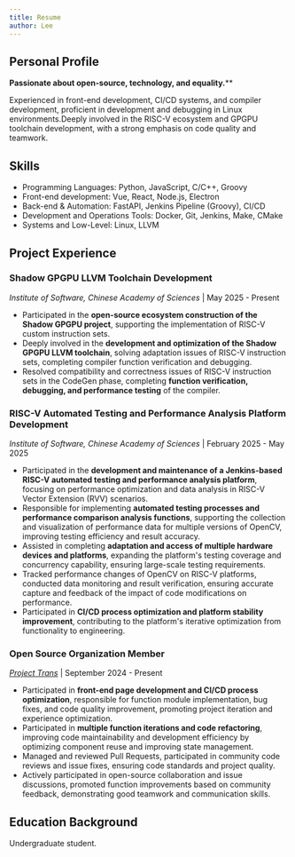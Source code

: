 ```yaml
---
title: Resume
author: Lee
---
```


## Personal Profile

**Passionate about open-source, technology, and equality.**\*\*

Experienced in front-end development, CI/CD systems, and compiler development, proficient in development and debugging in Linux environments.Deeply involved in the RISC-V ecosystem and GPGPU toolchain development, with a strong emphasis on code quality and teamwork.

## Skills

- Programming Languages: Python, JavaScript, C/C++, Groovy
- Front-end development: Vue, React, Node.js, Electron
- Back-end & Automation: FastAPI, Jenkins Pipeline (Groovy), CI/CD
- Development and Operations Tools: Docker, Git, Jenkins, Make, CMake
- Systems and Low-Level: Linux, LLVM

## Project Experience

### Shadow GPGPU LLVM Toolchain Development

_Institute of Software, Chinese Academy of Sciences_ | May 2025 - Present

- Participated in the **open-source ecosystem construction of the Shadow GPGPU project**, supporting the implementation of RISC-V custom instruction sets.
- Deeply involved in the **development and optimization of the Shadow GPGPU LLVM toolchain**, solving adaptation issues of RISC-V instruction sets, completing compiler function verification and debugging.
- Resolved compatibility and correctness issues of RISC-V instruction sets in the CodeGen phase, completing **function verification, debugging, and performance testing** of the compiler.

### RISC-V Automated Testing and Performance Analysis Platform Development

_Institute of Software, Chinese Academy of Sciences_ | February 2025 - May 2025

- Participated in the **development and maintenance of a Jenkins-based RISC-V automated testing and performance analysis platform**, focusing on performance optimization and data analysis in RISC-V Vector Extension (RVV) scenarios.
- Responsible for implementing **automated testing processes and performance comparison analysis functions**, supporting the collection and visualization of performance data for multiple versions of OpenCV, improving testing efficiency and result accuracy.
- Assisted in completing **adaptation and access of multiple hardware devices and platforms**, expanding the platform's testing coverage and concurrency capability, ensuring large-scale testing requirements.
- Tracked performance changes of OpenCV on RISC-V platforms, conducted data monitoring and result verification, ensuring accurate capture and feedback of the impact of code modifications on performance.
- Participated in **CI/CD process optimization and platform stability improvement**, contributing to the platform's iterative optimization from functionality to engineering.

### Open Source Organization Member

_[Project Trans](https://github.com/project-trans)_ | September 2024 - Present

- Participated in **front-end page development and CI/CD process optimization**, responsible for function module implementation, bug fixes, and code quality improvement, promoting project iteration and experience optimization.
- Participated in **multiple function iterations and code refactoring**, improving code maintainability and development efficiency by optimizing component reuse and improving state management.
- Managed and reviewed Pull Requests, participated in community code reviews and issue fixes, ensuring code standards and project quality.
- Actively participated in open-source collaboration and issue discussions, promoted function improvements based on community feedback, demonstrating good teamwork and communication skills.

## Education Background

Undergraduate student.

<!-- 其他不重要的经历，仅作记录。 -->

<!-- ### 小米社区 PK 台板块主持人

_小米社区_ | 2021.08 - 2023.12

- 作为**板块初始成员**，参与 **PK 台板块从 0 到 1 的搭建与用户增长**，负责内容策划、活动执行与用户运营，建立板块初期用户认知与活跃度。
- 独立策划并组织**主题 PK、评选活动等线上活动**，单场活动平均互动量超 2.6k，多次登上社区热门，显著提升板块曝光与用户参与。
- 通过**数据复盘与用户反馈分析**，持续优化内容形式与互动机制，实现从冷启动到稳定增长的运营闭环。
- 累计**创作内容 470+ 篇，累计互动量 122w+，平均互动量 2600+，单帖最高互动量达 2.8w+**，多次打造爆款内容。
- 参与用户需求调研，提出产品优化建议，协同产品与运营团队改进社区功能，提升用户体验与平台价值。 -->
